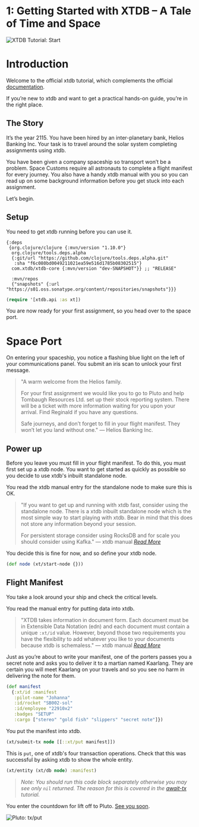 # 1: Getting Started with XTDB – A Tale of Time and Space

![XTDB Tutorial: Start](https://github.com/xtdb/xtdb-tutorial/raw/main/images/1a-start-earth-title.png)

# Introduction

Welcome to the official xtdb tutorial, which complements the official [documentation](https://xtdb.com/reference/installation.html).

If you’re new to xtdb and want to get a practical hands-on guide, you’re in the right place.

## The Story

It’s the year 2115. You have been hired by an inter-planetary bank, Helios Banking Inc. Your task is to travel around the solar system completing assignments using xtdb.

You have been given a company spaceship so transport won’t be a problem. Space Customs require all astronauts to complete a flight manifest for every journey. You also have a handy xtdb manual with you so you can read up on some background information before you get stuck into each assignment.

Let’s begin.

## Setup

You need to get xtdb running before you can use it.

<!--- Stil want to show the user deps.edn even though it's loaded in the repo. --->
```edn no-exec
{:deps
 {org.clojure/clojure {:mvn/version "1.10.0"}
  org.clojure/tools.deps.alpha
  {:git/url "https://github.com/clojure/tools.deps.alpha.git"
   :sha "f6c080bd0049211021ea59e516d1785b08302515"}
  com.xtdb/xtdb-core {:mvn/version "dev-SNAPSHOT"}} ;; "RELEASE"

  :mvn/repos
  {"snapshots" {:url "https://s01.oss.sonatype.org/content/repositories/snapshots"}}}
```

```clojure
(require '[xtdb.api :as xt])
```

You are now ready for your first assignment, so you head over to the space port.

# Space Port

On entering your spaceship, you notice a flashing blue light on the left of your communications panel. You submit an iris scan to unlock your first message.


> "A warm welcome from the Helios family.
>
>For your first assignment we would like you to go to Pluto and help Tombaugh Resources Ltd. set up their stock reporting system. There will be a ticket with more information waiting for you upon your arrival. Find Reginald if you have any questions.
>
>Safe journeys, and don’t forget to fill in your flight manifest. They won’t let you land without one."
— Helios Banking Inc.

## Power up

Before you leave you must fill in your flight manifest. To do this, you must first set up a xtdb node. You want to get started as quickly as possible so you decide to use xtdb's inbuilt standalone node.

You read the xtdb manual entry for the standalone node to make sure this is OK.

>"If you want to get up and running with xtdb fast, consider using the standalone node. There is a xtdb inbuilt standalone node which is the most simple way to start playing with xtdb. Bear in mind that this does not store any information beyond your session.
>
>For persistent storage consider using RocksDB and for scale you should consider using Kafka."
— xtdb manual *[Read More](https://xtdb.com/reference/installation.html)*

You decide this is fine for now, and so define your xtdb node.

```clojure
(def node (xt/start-node {}))
```

## Flight Manifest

You take a look around your ship and check the critical levels.

You read the manual entry for putting data into xtdb.

>"XTDB takes information in document form. Each document must be in Extensible Data Notation (edn) and each document must contain a unique `:xt/id` value. However, beyond those two requirements you have the flexibility to add whatever you like to your documents because xtdb is schemaless."
— xtdb manual *[Read More](https://xtdb.com/reference/transactions.html#put)*

Just as you’re about to write your manifest, one of the porters passes you a secret note and asks you to deliver it to a martian named Kaarlang. They are certain you will meet Kaarlang on your travels and so you see no harm in delivering the note for them.

```clojure
(def manifest
  {:xt/id :manifest
   :pilot-name "Johanna"
   :id/rocket "SB002-sol"
   :id/employee "22910x2"
   :badges "SETUP"
   :cargo ["stereo" "gold fish" "slippers" "secret note"]})
```

You put the manifest into xtdb.

```clojure
(xt/submit-tx node [[::xt/put manifest]])
```

This is `put`, one of xtdb's four transaction operations. Check that this was successful by asking xtdb to show the whole entity.

```clojure
(xt/entity (xt/db node) :manifest)
```

> *Note: You should run this code block separately otherwise you may see only `nil` returned. The reason for this is covered in the [await-tx](https://nextjournal.com/xtdb-tutorial/await/) tutorial.*

You enter the countdown for lift off to Pluto. [See you soon](https://nextjournal.com/xtdb-tutorial/put).

![Pluto: tx/put](https://github.com/xtdb/xtdb-tutorial/raw/main/images/1b-put-tx-pluto.png)